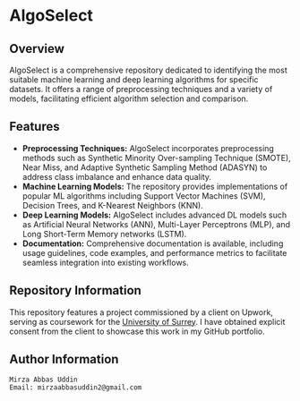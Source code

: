 # AlgoSelect

## Overview
AlgoSelect is a comprehensive repository dedicated to identifying the most suitable machine learning and deep learning algorithms for specific datasets. It offers a range of preprocessing techniques and a variety of models, facilitating efficient algorithm selection and comparison.

## Features
- **Preprocessing Techniques:** AlgoSelect incorporates preprocessing methods such as Synthetic Minority Over-sampling Technique (SMOTE), Near Miss, and Adaptive Synthetic Sampling Method (ADASYN) to address class imbalance and enhance data quality.
- **Machine Learning Models:** The repository provides implementations of popular ML algorithms including Support Vector Machines (SVM), Decision Trees, and K-Nearest Neighbors (KNN).
- **Deep Learning Models:** AlgoSelect includes advanced DL models such as Artificial Neural Networks (ANN), Multi-Layer Perceptrons (MLP), and Long Short-Term Memory networks (LSTM).
- **Documentation:** Comprehensive documentation is available, including usage guidelines, code examples, and performance metrics to facilitate seamless integration into existing workflows.

## Repository Information

This repository features a project commissioned by a client on Upwork, serving as coursework for the [University of Surrey](https://www.surrey.ac.uk/). I have obtained explicit consent from the client to showcase this work in my GitHub portfolio.

## Author Information

    Mirza Abbas Uddin
    Email: mirzaabbasuddin2@gmail.com
